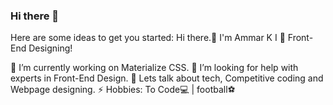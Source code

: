 ### Hi there 👋

<!--
**Ammarkb/Ammarkb** is a ✨ _special_ ✨ repository because its `README.md` (this file) appears on your GitHub profile.-->

Here are some ideas to get you started:
Hi there.👋 I'm Ammar K
I 💓 Front-End Designing!

🔭 I’m currently working on Materialize CSS.
🤔 I’m looking for help with experts in Front-End Design.
💬 Lets talk about tech, Competitive coding and Webpage designing.
⚡ Hobbies: To Code💻 | football⚽
